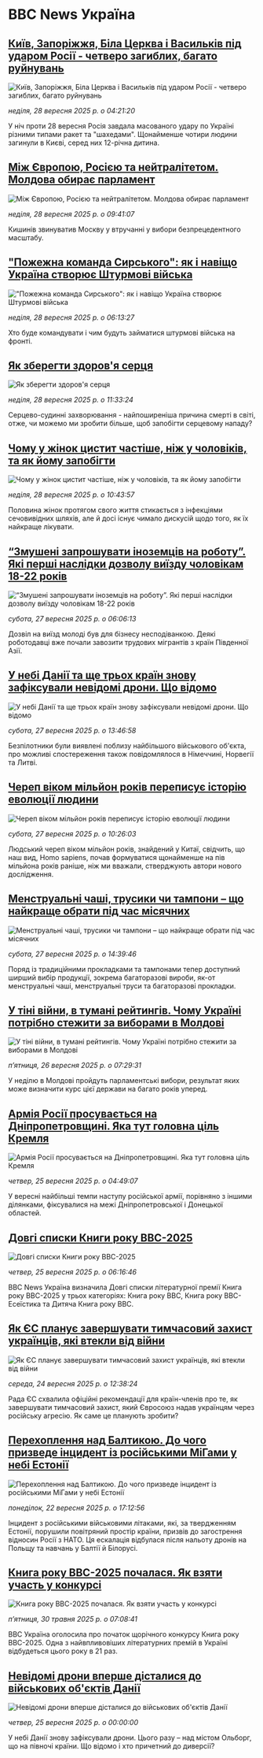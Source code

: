 # BBC News Україна## [Київ, Запоріжжя, Біла Церква і Васильків під ударом Росії - четверо загиблих, багато руйнувань ](https://www.bbc.com/ukrainian/articles/cvgv1n2nxy2o?at_medium=RSS&at_campaign=rss?at_campaign=githubrss)![Київ, Запоріжжя, Біла Церква і Васильків під ударом Росії - четверо загиблих, багато руйнувань ](https://ichef.bbci.co.uk/ace/ws/240/cpsprodpb/b474/live/9370ac40-9c35-11f0-83fb-cbac95be1504.jpg)_неділя, 28 вересня 2025 р. о 04:21:20_У ніч проти 28 вересня Росія завдала масованого удару по Україні різними типами ракет та "шахедами". Щонайменше чотири людини загинули в Києві, серед них 12-річна дитина.## [Між Європою, Росією та нейтралітетом. Молдова обирає парламент](https://www.bbc.com/ukrainian/articles/cd073yj7gm9o?at_medium=RSS&at_campaign=rss?at_campaign=githubrss)![Між Європою, Росією та нейтралітетом. Молдова обирає парламент](https://ichef.bbci.co.uk/ace/ws/240/cpsprodpb/37c0/live/152d75f0-9c46-11f0-82b3-31d97f4e1ffa.jpg)_неділя, 28 вересня 2025 р. о 09:41:07_Кишинів звинуватив Москву у втручанні у вибори безпрецедентного масштабу.## ["Пожежна команда Сирського": як і навіщо Україна створює Штурмові війська](https://www.bbc.com/ukrainian/articles/cwyl88ke0xjo?at_medium=RSS&at_campaign=rss?at_campaign=githubrss)!["Пожежна команда Сирського": як і навіщо Україна створює Штурмові війська](https://ichef.bbci.co.uk/ace/ws/240/cpsprodpb/1239/live/eba105c0-9afc-11f0-b741-177e3e2c2fc7.jpg)_неділя, 28 вересня 2025 р. о 06:13:27_Хто буде командувати і чим будуть займатися штурмові війська на фронті.## [Як зберегти здоров'я серця](https://www.bbc.com/ukrainian/articles/c4gz550rjpgo?at_medium=RSS&at_campaign=rss?at_campaign=githubrss)![Як зберегти здоров'я серця](https://ichef.bbci.co.uk/ace/ws/240/cpsprodpb/7b25/live/b4b452e0-266e-11f0-b26b-ab62c890638b.jpg)_неділя, 28 вересня 2025 р. о 11:33:24_Серцево-судинні захворювання - найпоширеніша причина смерті в світі, отже, чи можемо ми зробити більше, щоб запобігти серцевому нападу?## [Чому у жінок цистит частіше, ніж у чоловіків, та як йому запобігти](https://www.bbc.com/ukrainian/articles/cr5qvym7488o?at_medium=RSS&at_campaign=rss?at_campaign=githubrss)![Чому у жінок цистит частіше, ніж у чоловіків, та як йому запобігти](https://ichef.bbci.co.uk/ace/ws/240/cpsprodpb/0626/live/af04b900-93a3-11f0-afac-7fc88e0d02fd.jpg)_неділя, 28 вересня 2025 р. о 10:43:57_Половина жінок протягом свого життя стикається з інфекціями сечовивідних шляхів, але й досі існує чимало дискусій щодо того, як їх найкраще лікувати.## [“Змушені запрошувати іноземців на роботу”. Які перші наслідки дозволу виїзду чоловікам 18-22 років](https://www.bbc.com/ukrainian/articles/c3e7dzwl1eko?at_medium=RSS&at_campaign=rss?at_campaign=githubrss)![“Змушені запрошувати іноземців на роботу”. Які перші наслідки дозволу виїзду чоловікам 18-22 років](https://ichef.bbci.co.uk/ace/ws/240/cpsprodpb/c35d/live/88bed570-9b67-11f0-b741-177e3e2c2fc7.jpg)_субота, 27 вересня 2025 р. о 06:06:13_Дозвіл на виїзд молоді був для бізнесу несподіванкою. Деякі роботодавці вже почали завозити трудових мігрантів з країн Південної Азії.## [У небі Данії та ще трьох країн знову зафіксували невідомі дрони. Що відомо](https://www.bbc.com/ukrainian/articles/cevz790x71do?at_medium=RSS&at_campaign=rss?at_campaign=githubrss)![У небі Данії та ще трьох країн знову зафіксували невідомі дрони. Що відомо](https://ichef.bbci.co.uk/ace/ws/240/cpsprodpb/b934/live/b23db4f0-9b9b-11f0-92db-77261a15b9d2.jpg)_субота, 27 вересня 2025 р. о 13:46:58_Безпілотники були виявлені поблизу найбільшого військового об'єкта, про можливі спостереження також повідомлялося в Німеччині, Норвегії та Литві.## [Череп віком мільйон років переписує історію еволюції людини](https://www.bbc.com/ukrainian/articles/cwynrrxq94wo?at_medium=RSS&at_campaign=rss?at_campaign=githubrss)![Череп віком мільйон років переписує історію еволюції людини](https://ichef.bbci.co.uk/ace/ws/240/cpsprodpb/7293/live/6123b2f0-865f-11f0-8c3f-f11535c1796a.jpg)_субота, 27 вересня 2025 р. о 10:26:03_Людський череп віком мільйон років, знайдений у Китаї, свідчить, що наш вид, Homo sapiens, почав формуватися щонайменше на пів мільйона років раніше, ніж ми вважали, стверджують автори нового дослідження.## [Менструальні чаші, трусики чи тампони – що найкраще обрати під час місячних](https://www.bbc.com/ukrainian/articles/ceq21r4rgw8o?at_medium=RSS&at_campaign=rss?at_campaign=githubrss)![Менструальні чаші, трусики чи тампони – що найкраще обрати під час місячних](https://ichef.bbci.co.uk/ace/ws/240/cpsprodpb/30d4/live/7fe18ea0-9556-11f0-a9d0-b91ec0b66439.jpg)_субота, 27 вересня 2025 р. о 14:39:46_Поряд із традиційними прокладками та тампонами тепер доступний ширший вибір продукції, зокрема багаторазові вироби, як-от менструальні чаші, менструальні труси та багаторазові прокладки.## [У тіні війни, в тумані рейтингів. Чому Україні потрібно стежити за виборами в Молдові](https://www.bbc.com/ukrainian/articles/czdjqy8599ro?at_medium=RSS&at_campaign=rss?at_campaign=githubrss)![У тіні війни, в тумані рейтингів. Чому Україні потрібно стежити за виборами в Молдові](https://ichef.bbci.co.uk/ace/ws/240/cpsprodpb/7d2f/live/d16cd510-9aa4-11f0-b4e7-254680b9a68e.jpg)_пʼятниця, 26 вересня 2025 р. о 07:29:31_У неділю в Молдові пройдуть парламентські вибори, результат яких може визначити курс цієї держави на багато років уперед.## [Армія Росії просувається на Дніпропетровщині. Яка тут головна ціль Кремля](https://www.bbc.com/ukrainian/articles/cqxzqgg5xpeo?at_medium=RSS&at_campaign=rss?at_campaign=githubrss)![Армія Росії просувається на Дніпропетровщині. Яка тут головна ціль Кремля](https://ichef.bbci.co.uk/ace/ws/240/cpsprodpb/debc/live/f21fbd60-995d-11f0-aca3-edea9c285f2c.jpg)_четвер, 25 вересня 2025 р. о 04:49:07_У вересні найбільші темпи наступу російської армії, порівняно з іншими ділянками, фіксувалися на межі Дніпропетровської і Донецької областей.## [Довгі списки Книги року ВВС-2025](https://www.bbc.com/ukrainian/articles/ckge17xjej9o?at_medium=RSS&at_campaign=rss?at_campaign=githubrss)![Довгі списки Книги року ВВС-2025](https://ichef.bbci.co.uk/ace/ws/240/cpsprodpb/f56f/live/76d03ca0-97a2-11f0-af62-91486a511a31.jpg)_четвер, 25 вересня 2025 р. о 06:16:46_ВВС News Україна визначила Довгі списки літературної премії Книга року ВВС-2025 у трьох категоріях: Книга року BBC, Книга року ВВС-Есеїстика та Дитяча Книга року ВВС.## [Як ЄС планує завершувати тимчасовий захист українців, які втекли від війни](https://www.bbc.com/ukrainian/articles/ce9r12plk9no?at_medium=RSS&at_campaign=rss?at_campaign=githubrss)![Як ЄС планує завершувати тимчасовий захист українців, які втекли від війни](https://ichef.bbci.co.uk/ace/ws/240/cpsprodpb/de9f/live/c68ccd20-9938-11f0-869a-3fa4ad43e8ee.jpg)_середа, 24 вересня 2025 р. о 12:38:24_Рада ЄС схвалила офіційні рекомендації для країн-членів про те, як завершувати тимчасовий захист, який Євросоюз надав українцям через російську агресію. Як саме це планують зробити?## [Перехоплення над Балтикою. До чого призведе інцидент із російськими МіГами у небі Естонії](https://www.bbc.com/ukrainian/articles/cpd92ew9j6eo?at_medium=RSS&at_campaign=rss?at_campaign=githubrss)![Перехоплення над Балтикою. До чого призведе інцидент із російськими МіГами у небі Естонії](https://ichef.bbci.co.uk/ace/ws/240/cpsprodpb/7f1e/live/6ca13840-97c2-11f0-8688-49888c97a1d5.jpg)_понеділок, 22 вересня 2025 р. о 17:12:56_Інцидент з російськими військовими літаками, які, за твердженням Естонії, порушили повітряний простір країни, призвів до загострення відносин Росії з НАТО. Ця ескалація відбулася після нальоту дронів на Польщу та навчань у Балтії й Білорусі.## [Книга року BBC-2025 почалася. Як взяти участь у конкурсі ](https://www.bbc.com/ukrainian/articles/clygdp91lk7o?at_medium=RSS&at_campaign=rss?at_campaign=githubrss)![Книга року BBC-2025 почалася. Як взяти участь у конкурсі ](https://ichef.bbci.co.uk/ace/ws/240/cpsprodpb/01eb/live/6dc71a60-3b9b-11f0-b0d7-71720076f013.jpg)_пʼятниця, 30 травня 2025 р. о 07:08:41_BBC Україна оголосила про початок щорічного конкурсу Книга року BBC-2025. Одна з найвпливовіших літературних премій в Україні відбудеться цього року в 21 раз.## [Невідомі дрони вперше дісталися до військових об'єктів Данії](https://www.youtube.com/watch?v=rcD45BJ9YBc&at_medium=RSS&at_campaign=rss?at_campaign=githubrss)![Невідомі дрони вперше дісталися до військових об'єктів Данії](https://ichef.bbci.co.uk/ace/standard/240/cpsprodpb/5d2e/live/bd7b8600-9a22-11f0-97f5-bd38218a3641.jpg)_четвер, 25 вересня 2025 р. о 00:00:00_У небі Данії знову зафіксували дрони. Цього разу – над містом Ольборг, що на півночі країни. Що відомо і хто причетний до диверсії?